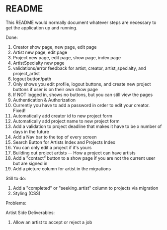 # README

This README would normally document whatever steps are necessary to get the
application up and running.


Done:
1. Creator show page, new page, edit page
2. Artist new page, edit page
3. Project new page, edit page, show page, index page
4. ArtistSpecialty new page 
5. validations/error feedback for artist, creator, artist_specialty, and project_artist
6. logout button/path
7. Only shows you edit profile, logout buttons, and create new project buttons if user is on their own show page 
8. If NOT logged in, shows no buttons, but you can still view the pages
9. Authentication & Authorization
10.  Currently you have to add a password in order to edit your creator. Fixed! 
11. Automatically add creator id to new project form 
12. Automatically add project name to new project form 
13. Add a validation to project deadline that makes it have to be x number of days in the future
14. Add a Nav bar to the top of every screen 
15. Search Button  for Artists Index and Projects Index 
16. You can only edit a project if it's yours 
17. Building out project artists -- How a project can have artists 
18. Add a "contact" button to a show page if you are not the current user but are signed in 
19. Add a picture column for artist in the migrations 

Still to do: 
1. Add a "completed" or "seeking_artist" column to projects via migration 
4. Styling (CSS)



Problems: 

Artist Side Deliverables: 
1. Allow an artist to accept or reject a job

